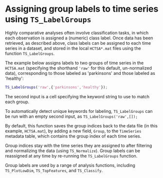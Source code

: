 # Assigning group labels to time series using `TS_LabelGroups`
<!--{#sec:grouping_variables}-->

Highly comparative analyses often involve classification tasks, in which each observation is assigned a (numeric) class label.
Once data has been retrieved, as described above, class labels can be assigned to each time series in a dataset, and stored in the local `HCTSA*.mat` files using the function `TS_LabelGroups`.

The example below assigns labels to two groups of time series in the `HCTSA.mat` (specifying the shorthand `'raw'` for this default, un-normalized data), corresponding to those labeled as 'parkinsons' and those labeled as 'healthy':
```matlab
TS_LabelGroups('raw',{'parkinsons','healthy'});
```
The second input is a cell specifying the keyword string to use to match each group.

To automatically detect unique keywords for labeling, `TS_LabelGroups` can be run with an empty second input, as `TS_LabelGroups('raw',[]);`

By default, this function saves the group indices back to the data file (in this example, `HCTSA.mat`), by adding a new field, `Group`, to the `TimeSeries` metadata table, which contains the group index of each time series.

Group indices stay with the time series they are assigned to after filtering and normalizing the data (using `TS_Normalize`).
Group labels can be reassigned at any time by re-running the `TS_LabelGroups` function.

Group labels are used by a range of analysis functions, including `TS_PlotLowDim`, `TS_TopFeatures`, and `TS_Classify`.
